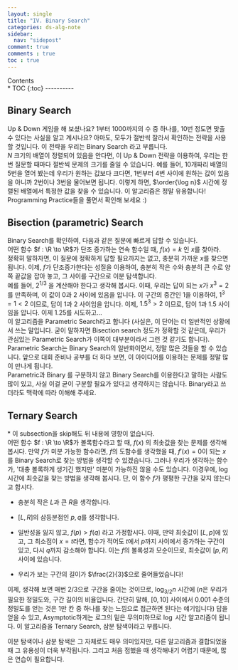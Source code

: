 ```yaml
---
layout: single
title: "IV. Binary Search"
categories: ds-alg-note
sidebar:
  nav: "sidepost"
comment: true
comments : true
toc : true
---
```

<div id="toc">
Contents
</div>
* TOC
{:toc}
----------


## Binary Search

Up & Down 게임을 해 보셨나요? 1부터 1000까지의 수 중 하나를, 10번 정도면
맞출 수 있다는 사실을 알고 계시나요? 아마도, 모두가 절반씩 잘라서
확인하는 전략을 사용할 것입니다. 이 전략을 우리는 Binary Search 라고
부릅니다.\
$N$ 크기의 배열이 정렬되어 있음을 안다면, 이 Up & Down 전략을 이용하여,
우리는 한번 질문할 때마다 절반씩 문제의 크기를 줄일 수 있습니다. 예를
들어, 10개짜리 배열의 5번을 열어 봤는데 우리가 원하는 값보다 크다면,
1번부터 4번 사이에 원하는 값이 있음을 아니까 2번이나 3번을 물어보면
됩니다. 이렇게 하면, $\order{\log n}$ 시간에 정렬된 배열에서 특정한 값을
찾을 수 있습니다. 이 알고리즘은 정말 유용합니다! Programming
Practice들을 풀면서 확인해 보세요 :)

## Bisection (parametric) Search 

Binary Search를 확인하여, 다음과 같은 질문에 빠르게 답할 수 있습니다.\
어떤 함수 $f : \R \to \R$가 단조 증가하는 연속 함수일 때, $f(x) = k$ 인
$x$를 찾아라.\
정확히 말하자면, 이 질문에 정확하게 답할 필요까지는 없고, 충분히 가까운
$x$를 찾으면 됩니다. 이제, $f$가 단조증가한다는 성질을 이용하여, 충분히
작은 수와 충분히 큰 수로 양쪽 끝값을 잡아 놓고, 그 사이를 구간으로 이분
탐색합니다.\
예를 들어, $2^{1/3}$ 을 계산해야 한다고 생각해 봅시다. 이때, 우리는 답이
되는 $x$가 $x^3 = 2$ 를 만족하며, 이 값이 $0$과 $2$ 사이에 있음을
압니다. 이 구간의 중간인 $1$을 이용하여, $1^3 = 1 < 2$ 이므로, 답이
$1$과 $2$ 사이임을 압니다. 이제, $1.5^3 > 2$ 이므로, 답이 1과 $1.5$
사이임을 압니다. 이제 $1.25$를 시도하고\...\
이 알고리즘을 Parametric Search라고 합니다 (사실은, 이 단어는 더
일반적인 상황에서 쓰는 말입니다. 굳이 말하자면 Bisection search 정도가
정확할 것 같은데, 우리가 관심있는 Parametric Search가 이쪽이
대부분이라서 그런 것 같기도 합니다). Parametric Search는 Binary Search의
일반화이면서, 정말 많은 것들을 할 수 있습니다. 앞으로 대회 준비나 공부를
더 하다 보면, 이 아이디어를 이용하는 문제를 정말 많이 만나게 됩니다.  
Parametric과 Binary 를 구분하지 않고 Binary Search를 이용한다고
말하는 사람도 많이 있고, 사실 이걸 굳이 구분할 필요가 있다고 생각하지는
않습니다. Binary라고 쓰더라도 맥락에 따라 이해해 주세요.

## Ternary Search

\* 이 subsection을 skip해도 뒤 내용에 영향이 없습니다.  
어떤 함수 $f : \R \to \R$가 볼록함수라고 할 때, $f(x)$ 의 최솟값을 찾는
문제를 생각해 봅시다. 만약 $f$가 미분 가능한 함수라면, $f$의 도함수를
생각했을 때, $f'(x) = 0$이 되는 $x$를 Binary Search로 찾는 방법을 생각할
수 있겠습니다. 그러나 우리가 생각하는 함수가, '대충 볼록하게 생기긴
했지만' 미분이 가능하진 않을 수도 있습니다. 이경우에, $\log$ 시간에
최솟값을 찾는 방법을 생각해 봅시다. 단, 이 함수 $f$가 평평한 구간을 갖지
않는다고 합시다.

-   충분히 작은 $L$과 큰 $R$을 생각합니다.

-   $[L, R]$의 삼등분점인 $p, q$를 생각합니다.

-   일반성을 잃지 않고, $f(p) > f(q)$ 라고 가정합시다. 이때, 만약
    최솟값이 $[L, p]$에 있고, 그 최소점이 $x = t$라면, 함수가 적어도
    $t$에서 $p$까지 사이에서 증가하는 구간이 있고, 다시 $q$까지 감소해야
    합니다. 이는 $f$의 볼록성과 모순이므로, 최솟값이 $[p, R]$ 사이에
    있습니다.

-   우리가 보는 구간의 길이가 $\frac{2}{3}$으로 줄어들었습니다!

이제, 생각해 보면 매번 $2/3$으로 구간을 줄이는 것이므로, $\log_{3/2} n$
시간에 ($n$은 우리가 필요한 정밀도와, 구간 길이의 비율입니다. 간단히
말해, $[0, 10]$ 사이에서 $0.001$ 수준의 정밀도를 얻는 것은 1만 칸 중
하나를 찾는 느낌으로 접근하면 된다는 얘기입니다) 답을 얻을 수 있고,
Asymptotic하게는 로그의 밑은 무의미하므로 $\log$ 시간 알고리즘이 됩니다.
이 알고리즘을 Ternary Search, 삼분 탐색이라고 부릅니다.

이분 탐색이나 삼분 탐색은 그 자체로도 매우 의미있지만, 다른 알고리즘과
결합되었을 때 그 유용성이 더욱 부각됩니다. 그리고 처음 접했을 때
생각해내기 어렵기 때문에, 많은 연습이 필요합니다.